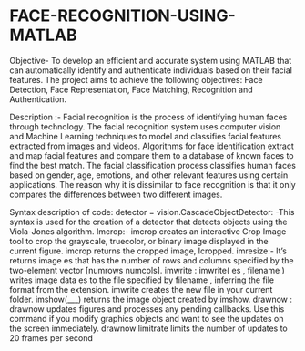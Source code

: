 # FACE-RECOGNITION-USING-MATLAB

Objective-
To develop an efficient and accurate system using MATLAB that can automatically identify and authenticate individuals based on their facial features. The project aims to achieve the following objectives: Face Detection, Face Representation, Face Matching, Recognition and Authentication.

Description :-
Facial recognition is the process of identifying human faces through technology. The facial recognition system uses computer vision and Machine Learning techniques to model and classifies facial features extracted from images and videos. Algorithms for face identification extract and map facial features and compare them to a database of known faces to find the best match.
The facial classification process classifies human faces based on gender, age, emotions, and other relevant features using certain applications. The reason why it is dissimilar to face recognition is that it only compares the differences between two different images.

Syntax description of code:
detector = vision.CascadeObjectDetector: -This syntax is used for the creation of a detector that detects objects using the Viola-Jones algorithm.
Imcrop:- imcrop creates an interactive Crop Image tool to crop the grayscale, truecolor, or binary image displayed in the current figure. imcrop returns the cropped image, Icropped.
imresize:- It’s returns image es that has the number of rows and columns specified by the two-element vector [numrows numcols].
imwrite : imwrite( es , filename ) writes image data es to the file specified by filename , inferring the file format from the extension. imwrite creates the new file in your current folder.
imshow(___) returns the image object created by imshow.
drawnow : drawnow updates figures and processes any pending callbacks. Use this command if you modify graphics objects and want to see the updates on the screen immediately. drawnow limitrate limits the number of updates to 20 frames per second
